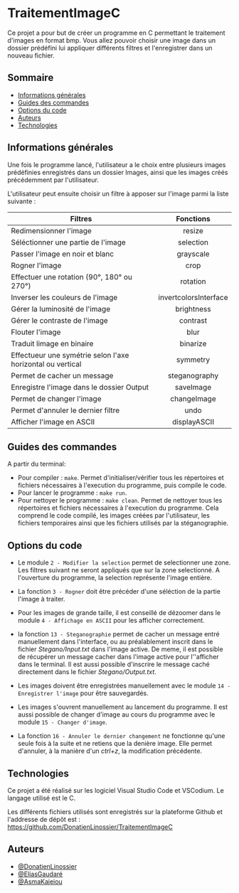 
# TraitementImageC    

Ce projet a pour but de créer un programme en C permettant le traitement d'images en format bmp. Vous allez pouvoir choisir une image dans un dossier prédéfini lui appliquer différents filtres et l'enregistrer dans un nouveau fichier.

## Sommaire

* [Informations générales](#informations-générales)
* [Guides des commandes](#guides-des-commandes)
* [Options du code](#options-du-code)
* [Auteurs](#auteurs)
* [Technologies](#technologies)

## Informations générales

Une fois le programme lancé, l'utilisateur a le choix entre plusieurs images prédéfinies enregistrés dans un dossier Images, ainsi que les images créés précédemment par l'utilisateur.

L'utilisateur peut ensuite choisir un filtre à apposer sur l'image parmi la liste suivante :
 
| Filtres | Fonctions | 
|----------|:-------------:|
| Redimensionner l'image | resize | 
| Séléctionner une partie de l'image| selection | 
| Passer l'image en noir et blanc| grayscale | 
|  Rogner l'image | crop  | 
| Effectuer une rotation (90°, 180° ou 270°)| rotation | 
| Inverser les couleurs de l'image |  invertcolorsInterface | 
| Gérer la luminosité de l'image | brightness  |
| Gérer le contraste de l'image | contrast | 
| Flouter l'image | blur | 
| Traduit limage en binaire | binarize |
| Effectueur une symétrie selon l'axe horizontal ou vertical | symmetry |
| Permet de cacher un message| steganography |
| Enregistre l'image dans le dossier Output| saveImage  |
| Permet de changer l'image | changeImage  |
| Permet d'annuler le dernier filtre | undo |
| Afficher l'image en ASCII | displayASCII  |


## Guides des commandes

A partir du terminal:

* Pour compiler : `make`. Permet d'initialiser/vérifier tous les répertoires et fichiers nécessaires à l'execution du programme, puis compile le code. 
* Pour lancer le programme :  `make run`.
* Pour nettoyer le programme : `make clean`. Permet de nettoyer tous les répertoires et fichiers nécessaires à l'execution du programme. Cela comprend le code compilé, les images créées par l'utilisateur, les fichiers temporaires ainsi que les fichiers utilisés par la stéganographie.



## Options du code



* Le module `2 - Modifier la selection` permet de selectionner une zone. Les filtres suivant ne seront appliqués que sur la zone selectionné. A l'ouverture du programme, la selection représente l'image entière.

* La fonction `3 - Rogner` doit être précéder d'une séléction de la partie l'image à traiter.
* Pour les images de grande taille, il est conseillé de dézoomer dans le module `4 - Affichage en ASCII` pour les afficher correctement. 
* la fonction `13 - Steganographie` permet de cacher un message entré manuellement dans l'interface, ou au préalablement inscrit dans le fichier *Stegano/Input.txt* dans l'image active. De meme, il est possible de récupérer un message cacher dans l'image active pour l''afficher dans le terminal. Il est aussi possible d'inscrire le message caché directement dans le fichier *Stegano/Output.txt*.
* Les images doivent être enregistrées manuellement avec le module `14 - Enregistrer l'image` pour être sauvegardés.
* Les images s'ouvrent manuellement au lancement du programme. Il est aussi possible de changer d'image au cours du programme avec le module `15 - Changer d'image`. 
* La fonction `16 - Annuler le dernier changement` ne fonctionne qu'une seule fois à la suite et ne retiens que la denière image. Elle permet d'annuler, à la manière d'un *ctrl+z*, la modification précédente.

## Technologies

Ce projet a été réalisé sur les logiciel Visual Studio Code et VSCodium. Le langage utilisé est le C.

Les différents fichiers utilisés sont enregistrés sur la plateforme Github et l'addresse de dépôt est : https://github.com/DonatienLinossier/TraitementImageC 



## Auteurs

- [@DonatienLinossier](https://www.github.com/DonatienLinossier)
- [@EliasGaudaré](https://www.github.com/Eliasgdr)
- [@AsmaKajeiou](https://www.github.com/asmakaj)





